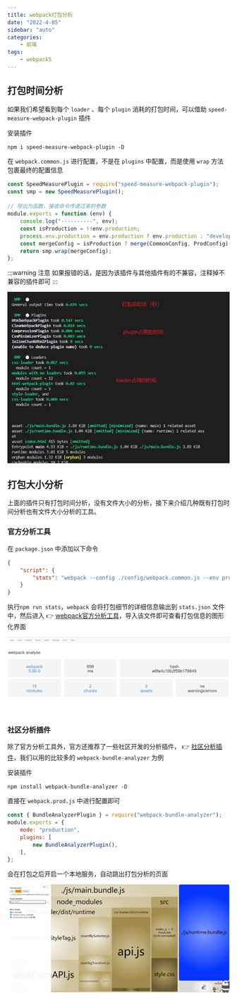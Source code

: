 ```yaml
---
title: webpack打包分析
date: "2022-4-05"
sidebar: "auto"
categories:
    - 前端
tags:
    - webpack5
---
```


## 打包时间分析

如果我们希望看到每个 `loader` 、每个 `plugin` 消耗的打包时间，可以借助 `speed-measure-webpack-plugin` 插件

安装插件

```
npm i speed-measure-webpack-plugin -D
```

在 `webpack.common.js` 进行配置，不是在 `plugins` 中配置，而是使用 `wrap` 方法包裹最终的配置信息

```js
const SpeedMeasurePlugin = require("speed-measure-webpack-plugin");
const smp = new SpeedMeasurePlugin();

// 导出为函数，接收命令传递过来的参数
module.exports = function (env) {
    console.log("----------", env);
    const isProduction = !!env.production;
    process.env.production = env.production ? env.production : "development";
    const mergeConfig = isProduction ? merge(CommonConfig, ProdConfig) : merge(CommonConfig, DevConfig);
    return smp.wrap(mergeConfig);
};
```

:::warning 注意
如果报错的话，是因为该插件与其他插件有的不兼容，注释掉不兼容的插件即可
:::

![](./assets/images/package-analysis1.png)

## 打包大小分析

上面的插件只有打包时间分析，没有文件大小的分析，接下来介绍几种既有打包时间分析也有文件大小分析的工具。
### 官方分析工具

在 `package.json` 中添加以下命令

```json
{
    "script": {
        "stats": "webpack --config ./config/webpack.common.js --env production  --json stats.json"
    }
}
```

执行`npm run stats`，`webpack` 会将打包细节的详细信息输出到 `stats.json` 文件中，然后进入 :point_right: [webpack官方分析工具](https://webpack.github.io/analyse/)，导入该文件即可查看打包信息的图形化界面

![](./assets/images/package-analysis2.png)

### 社区分析插件

除了官方分析工具外，官方还推荐了一些社区开发的分析插件， :point_right: [社区分析插件](https://webpack.docschina.org/guides/code-splitting/#bundle-analysis)，我们以用的比较多的 `webpack-bundle-analyzer` 为例

安装插件

```
npm install webpack-bundle-analyzer -D
```

直接在 `webpack.prod.js` 中进行配置即可

```js
const { BundleAnalyzerPlugin } = require("webpack-bundle-analyzer");
module.exports = {
    mode: "production",
    plugins: [
        new BundleAnalyzerPlugin(),
    ],
};

```
会在打包之后开启一个本地服务，自动跳出打包分析的页面

![](./assets/images/package-analysis3.png)